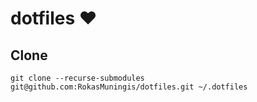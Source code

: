 # dotfiles ❤️

## Clone
`git clone --recurse-submodules git@github.com:RokasMuningis/dotfiles.git ~/.dotfiles`
